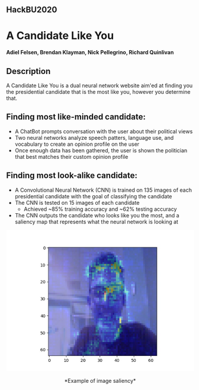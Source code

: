 ## HackBU2020 ##
# A Candidate Like You
#### Adiel Felsen, Brendan Klayman, Nick Pellegrino, Richard Quinlivan

## Description
A Candidate Like You is a dual neural network website aim'ed at finding you the presidential candidate that is the most like you, however you determine that.

## Finding most like-minded candidate:
 - A ChatBot prompts conversation with the user about their political views
 - Two neural networks analyze speech patters, language use, and vocabulary to create an opinion profile on the user
 - Once enough data has been gathered, the user is shown the politician that best matches their custom opinion profile

## Finding most look-alike candidate:
 - A Convolutional Neural Network (CNN) is trained on 135 images of each presidential candidate with the goal of classifying the candidate
 - The CNN is tested on 15 images of each candidate
 	- Achieved ~85% training accuracy and ~62% testing accuracy
 - The CNN outputs the candidate who looks like you the most, and a saliency map that represents what the neural network is looking at


![Niko](./face_detection/Results/saliency_Niko.jpg)
<div style="text-align:center">
*Example of image saliency*
</div>
